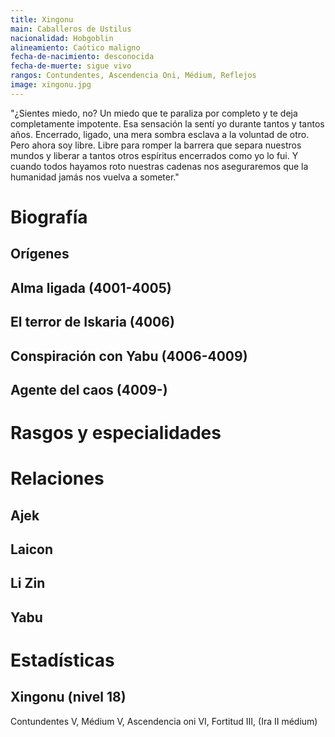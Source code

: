 ```yaml
---
title: Xingonu
main: Caballeros de Ustilus
nacionalidad: Hobgoblin
alineamiento: Caótico maligno
fecha-de-nacimiento: desconocida
fecha-de-muerte: sigue vivo
rangos: Contundentes, Ascendencia Oni, Médium, Reflejos
image: xingonu.jpg
---
```


"¿Sientes miedo, no? Un miedo que te paraliza por completo y te deja completamente impotente. Esa sensación la sentí yo durante tantos y tantos años. Encerrado, ligado, una mera sombra esclava a la voluntad de otro. Pero ahora soy libre. Libre para romper la barrera que separa nuestros mundos y liberar a tantos otros espíritus encerrados como yo lo fui. Y cuando todos hayamos roto nuestras cadenas nos aseguraremos que la humanidad jamás nos vuelva a someter."



# Biografía

## Orígenes



## Alma ligada (4001-4005)



## El terror de Iskaria (4006)



## Conspiración con Yabu (4006-4009)



## Agente del caos (4009-)



# Rasgos y especialidades



# Relaciones

## Ajek

## Laicon

## Li Zin

## Yabu

# Estadísticas

## Xingonu (nivel 18)

Contundentes V, Médium V, Ascendencia oni VI, Fortitud III, (Ira II médium)